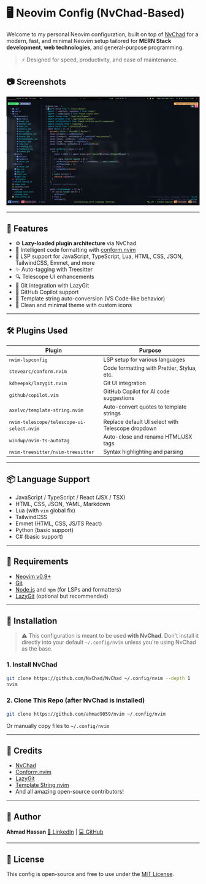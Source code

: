 # 🖥️ Neovim Config (NvChad-Based)

Welcome to my personal Neovim configuration, built on top of [NvChad](https://github.com/NvChad/NvChad) for a modern, fast, and minimal Neovim setup tailored for **MERN Stack development**, **web technologies**, and general-purpose programming.

> ⚡ Designed for speed, productivity, and ease of maintenance.

## 📷 Screenshots

![preview-Image](/preview/preview.png)

---

## 📁 Features

- ⚙️ **Lazy-loaded plugin architecture** via NvChad
- 🧠 Intelligent code formatting with [conform.nvim](https://github.com/stevearc/conform.nvim)
- 🧩 LSP support for JavaScript, TypeScript, Lua, HTML, CSS, JSON, TailwindCSS, Emmet, and more
- ✨ Auto-tagging with Treesitter
- 🔍 Telescope UI enhancements
- 🚀 Git integration with LazyGit
- 🤖 GitHub Copilot support
- 🔄 Template string auto-conversion (VS Code-like behavior)
- 🧵 Clean and minimal theme with custom icons

---

## 🛠️ Plugins Used

| Plugin                                    | Purpose                                           |
| ----------------------------------------- | ------------------------------------------------- |
| `nvim-lspconfig`                          | LSP setup for various languages                   |
| `stevearc/conform.nvim`                   | Code formatting with Prettier, Stylua, etc.       |
| `kdheepak/lazygit.nvim`                   | Git UI integration                                |
| `github/copilot.vim`                      | GitHub Copilot for AI code suggestions            |
| `axelvc/template-string.nvim`             | Auto-convert quotes to template strings           |
| `nvim-telescope/telescope-ui-select.nvim` | Replace default UI select with Telescope dropdown |
| `windwp/nvim-ts-autotag`                  | Auto-close and rename HTML/JSX tags               |
| `nvim-treesitter/nvim-treesitter`         | Syntax highlighting and parsing                   |

---

## 📦 Language Support

- JavaScript / TypeScript / React (JSX / TSX)
- HTML, CSS, JSON, YAML, Markdown
- Lua (with `vim` global fix)
- TailwindCSS
- Emmet (HTML, CSS, JS/TS React)
- Python (basic support)
- C# (basic support)

---

## 🧰 Requirements

- [Neovim v0.9+](https://neovim.io/)
- [Git](https://git-scm.com/)
- [Node.js](https://nodejs.org/) and `npm` (for LSPs and formatters)
- [LazyGit](https://github.com/jesseduffield/lazygit) (optional but recommended)

---

## 🧪 Installation

> ⚠️ This configuration is meant to be used **with NvChad**. Don't install it directly into your default `~/.config/nvim` unless you're using NvChad as the base.

### 1. Install NvChad

```bash
git clone https://github.com/NvChad/NvChad ~/.config/nvim --depth 1
nvim
```

### 2. Clone This Repo (after NvChad is installed)

```bash
git clone https://github.com/ahmad9059/nvim ~/.config/nvim
```

Or manually copy files to `~/.config/nvim`

---

## 🙌 Credits

- [NvChad](https://github.com/NvChad/NvChad)
- [Conform.nvim](https://github.com/stevearc/conform.nvim)
- [LazyGit](https://github.com/jesseduffield/lazygit)
- [Template String.nvim](https://github.com/axelvc/template-string.nvim)
- And all amazing open-source contributors!

---

## 🔗 Author

**Ahmad Hassan**
[🔗 LinkedIn](https://www.linkedin.com/in/ahmad9059/) | [💻 GitHub](https://github.com/ahmad9059)

---

## 📝 License

This config is open-source and free to use under the [MIT License](LICENSE).
